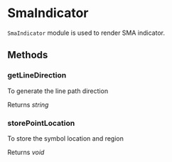 # SmaIndicator

`SmaIndicator` module is used to render SMA indicator.

## Methods

### getLineDirection

To generate the line path direction

Returns *string*

### storePointLocation

To store the symbol location and region

Returns *void*
